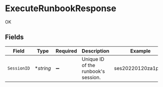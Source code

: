 # ExecuteRunbookResponse

OK


## Fields

| Field                               | Type                                | Required                            | Description                         | Example                             |
| ----------------------------------- | ----------------------------------- | ----------------------------------- | ----------------------------------- | ----------------------------------- |
| `SessionID`                         | **string*                           | :heavy_minus_sign:                  | Unique ID of the runbook's session. | ses20220120za1pskd                  |